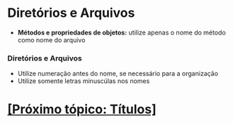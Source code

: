 # Diretórios e Arquivos

- **Métodos e propriedades de objetos:** utilize apenas o nome do método como nome do arquivo

### Diretórios e Arquivos

- Utilize numeração antes do nome, se necessário para a organização
- Utilize somente letras minuscúlas nos nomes

# [[Próximo tópico: Títulos]](./2-titulos.md)